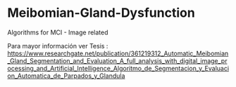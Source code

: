 # Meibomian-Gland-Dysfunction
Algorithms for MCI - Image related

Para mayor información ver Tesis : https://www.researchgate.net/publication/361219312_Automatic_Meibomian_Gland_Segmentation_and_Evaluation_A_full_analysis_with_digital_image_processing_and_Artificial_Intelligence_Algoritmo_de_Segmentacion_y_Evaluacion_Automatica_de_Parpados_y_Glandula
